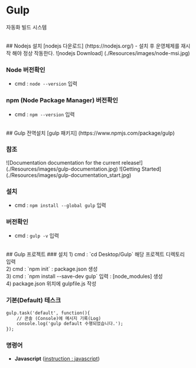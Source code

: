 # Gulp
자동화 빌드 시스템

<br>
## Nodejs 설치
[nodejs 다운로드] (https://nodejs.org/)
- 설치 후 운영체제를 재시작 해야 정상 작동한다.
![nodejs Download] (./Resources/images/node-msi.jpg)

### Node 버전확인
- cmd : `node --version` 입력

### npm (Node Package Manager) 버전확인
- cmd : `npm --version` 입력

<br>
## Gulp 전역설치
[gulp 패키지] (https://www.npmjs.com/package/gulp)

### 참조 
![Documentation documentation for the current release!] (./Resources/images/gulp-documentation.jpg)
![Getting Started] (./Resources/images/gulp-documentation_start.jpg)

### 설치 
- cmd : `npm install --global gulp` 입력

### 버전확인 
- cmd : `gulp -v` 입력

<br>
## Gulp 프로젝트
### 설치 
1) cmd : `cd Desktop/Gulp` 해당 프로젝트 디렉토리 입력 <br>
2) cmd : `npm init` : package.json 생성 <br>
3) cmd : `npm install --save-dev gulp` 입력 : [node_modules] 생성 <br>
4) package.json 위치에 gulpfile.js 작성 <br>

### 기본(Default) 테스크  
```md
gulp.task('default', function(){
	// 콘솔 (Console)에 메시지 기록(Log)
	console.log('gulp default 수행되었습니다.');
});
```

### 명령어
- **Javascript** ([instruction : javascript](instruction/javascript/README.md))



